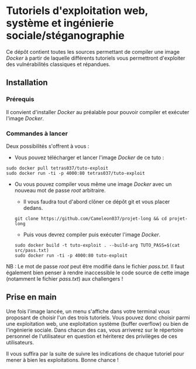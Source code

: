 # Tutoriels d'exploitation web, système et ingénierie sociale/stéganographie

Ce dépôt contient toutes les sources permettant de compiler une image *Docker* à partir de laquelle différents tutoriels vous permettront d'exploiter des vulnérabilités classiques et répandues.


## Installation

### Prérequis

Il convient d'installer *Docker* au préalable pour pouvoir compiler et exécuter l'image *Docker*.

### Commandes à lancer

Deux possibilités s'offrent à vous :

* Vous pouvez télécharger et lancer l'image *Docker* de ce tuto :

```
sudo docker pull tetras037/tuto-exploit
sudo docker run -ti -p 4000:80 tetras037/tuto-exploit
```


* Ou vous pouvez compiler vous même une image *Docker* avec un nouveau mot de passe *root* arbitraire.
	
	* Il vous faudra tout d'abord clôner ce dépôt git et vous placer dedans.

	```
	git clone https://github.com/Cameleon037/projet-long && cd projet-long
	```
	* Puis vous devrez compiler puis exécuter l'image *Docker*.

	```
	sudo docker build -t tuto-exploit . --build-arg TUTO_PASS=$(cat src/pass.txt)
	sudo docker run -ti -p 4000:80 tuto-exploit
	```

NB : Le mot de passe *root* peut être modifié dans le fichier *pass.txt*. Il faut également bien penser à rendre inaccessible le code source de cette image (notamment le fichier *pass.txt*) aux challengers !

## Prise en main

Une fois l'image lancée, un menu s'affiche dans votre terminal vous proposant de choisir l'un des trois tutoriels. Vous pouvez donc choisir parmi une exploitation web, une exploitation système (buffer overflow) ou bien de l'ingénierie sociale. Dans chacun des cas, vous arriverez sur le répertoire personnel de l'utilisateur en question et hériterez des privilèges de ces utilisateurs. 

Il vous suffira par la suite de suivre les indications de chaque tutoriel pour mener à bien les exploitations. Bonne chance !